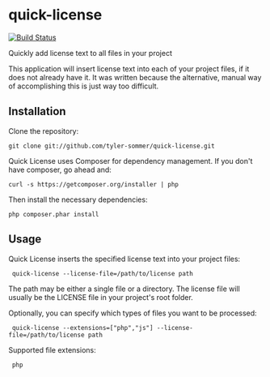 quick-license
=============

[![Build Status](https://travis-ci.org/tyler-sommer/quick-license.png?branch=master)](https://travis-ci.org/tyler-sommer/quick-license)

Quickly add license text to all files in your project

This application will insert license text into each of your project files, if it does not already have it. It was
written because the alternative, manual way of accomplishing this is just way too difficult.


Installation
------------

Clone the repository:

    git clone git://github.com/tyler-sommer/quick-license.git

Quick License uses Composer for dependency management. If you don't have composer, go ahead and:

    curl -s https://getcomposer.org/installer | php

Then install the necessary dependencies:

    php composer.phar install


Usage
-----

 Quick License inserts the specified license text into your project files:

     quick-license --license-file=/path/to/license path

 The path may be either a single file or a directory. The license file will usually be the LICENSE file in your
 project's root folder.


 Optionally, you can specify which types of files you want to be processed:

     quick-license --extensions=["php","js"] --license-file=/path/to/license path

 Supported file extensions:

     php
